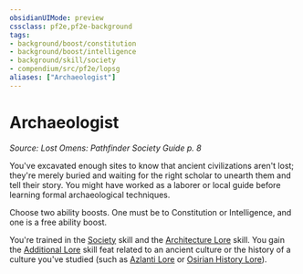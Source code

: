 ```yaml
---
obsidianUIMode: preview
cssclass: pf2e,pf2e-background
tags:
- background/boost/constitution
- background/boost/intelligence
- background/skill/society
- compendium/src/pf2e/lopsg
aliases: ["Archaeologist"]
---
```

# Archaeologist
*Source: Lost Omens: Pathfinder Society Guide p. 8*  

You've excavated enough sites to know that ancient civilizations aren't lost; they're merely buried and waiting for the right scholar to unearth them and tell their story. You might have worked as a laborer or local guide before learning formal archaeological techniques.

Choose two ability boosts. One must be to Constitution or Intelligence, and one is a free ability boost.

You're trained in the [Society](skills.md#Society) skill and the [Architecture Lore](skills.md#Lore) skill. You gain the [Additional Lore](additional-lore.md) skill feat related to an ancient culture or the history of a culture you've studied (such as [Azlanti Lore](skills.md#Lore) or [Osirian History Lore](skills.md#Lore)).